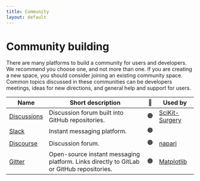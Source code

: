 ```yaml
---
title: Community
layout: default
---
```


# Community building
There are many platforms to build a community for users and developers.
We recommend you choose one, and not more than one.
If you are creating a new space, you should consider joining an existing community space.
Common topics discussed in these communities can be developers meetings, ideas for new directions, and general help and support for users.

| Name  | Short description  | 🚦 | Used by  |
|-------|--------------------|:---:|---------|
| [Discussions](https://docs.github.com/en/discussions) | Discussion forum built into GitHub repositories. | 🟠 | [SciKit-Surgery](https://github.com/SciKit-Surgery/scikit-surgery/discussions) |
| [Slack](https://slack.com/intl/en-gb/) | Instant messaging platform. | 🟠 |  |
| [Discourse](https://discourse.org/) | Discussion forum.  | 🟠 | [napari](https://forum.image.sc/tag/napari) |
| [Gitter](https://gitter.im/) | Open-source instant messaging platform. Links directly to GitLab or GitHub repositories. | 🟠 | [Matplotlib](https://gitter.im/matplotlib/matplotlib) |
